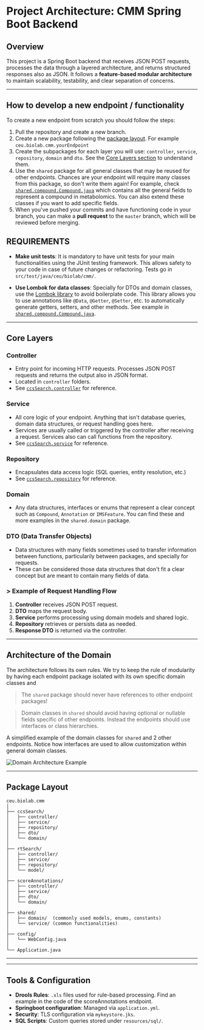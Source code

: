 # Project Architecture: CMM Spring Boot Backend

## Overview

This project is a Spring Boot backend that receives JSON POST requests, processes the data through a layered architecture, and returns structured responses also as JSON. It follows a **feature-based modular architecture** to maintain scalability, testability, and clear separation of concerns.

---

## How to develop a new endpoint / functionality

To create a new endpoint from scratch you should follow the steps:
1. Pull the repository and create a new branch.
2. Create a new package following the [package layout](#package-layout). For example `ceu.biolab.cmm.yourEndpoint`
3. Create the subpackages for each layer you will use: `controller`, `service`, `repository`, `domain` and `dto`. See the [Core Layers section](#core-layers) to understand them.
4. Use the `shared` package for all general classes that may be reused for other endpoints. Chances are your endpoint will require many classes from this package, so don't write them again! For example, check [`shared.compound.Compound.java`](/src/main/java/ceu/biolab/cmm/shared/domain/compound/Compound.java) which contains all the general fields to represent a compound in metabolomics. You can also extend these classes if you want to add specific fields.
5. When you've pushed your commits and have functioning code in your branch, you can make a **pull request** to the `master` branch, which will be reviewed before merging.

## REQUIREMENTS

- **Make unit tests**: It is mandatory to have unit tests for your main functionalities using the JUnit testing framework. This allows safety to your code in case of future changes or refactoring. Tests go in `src/test/java/ceu/biolab/cmm/`.

- **Use Lombok for data classes**: Specially for DTOs and domain classes, use the [Lombok library](https://projectlombok.org/) to avoid boilerplate code. This library allows you to use annotations like `@Data`, `@Getter`, `@Setter`, etc. to automatically generate getters, setters, and other methods. See example in [`shared.compound.Compound.java`](/src/main/java/ceu/biolab/cmm/shared/domain/compound/Compound.java).

---

## Core Layers

### Controller
- Entry point for incoming HTTP requests. Processes JSON POST requests and returns the output also in JSON format.
- Located in `controller` folders.
- See [`ccsSearch.controller`](/src/main/java/ceu/biolab/cmm/ccsSearch/controller/CompoundCcsController.java) for reference.

### Service
- All core logic of your endpoint. Anything that isn't database queries, domain data structures, or request handling goes here.
- Services are usually called or triggered by the controller after receiving a request. Services also can call functions from the repository.
- See [`ccsSearch.service`](/src/main/java/ceu/biolab/cmm/ccsSearch/service/CcsSearchService.java) for reference.

### Repository
- Encapsulates data access logic (SQL queries, entity resolution, etc.)
- See [`ccsSearch.repository`](/src/main/java/ceu/biolab/cmm/ccsSearch/repository/CcsSearchRepository.java) for reference.

### Domain
- Any data structures, interfaces or enums that represent a clear concept such as `Compound`, `Annotation` or `IMSFeature`. You can find these and more examples in the `shared.domain` package.

### DTO (Data Transfer Objects)
- Data structures with many fields sometimes used to transfer information between functions, particularily between packages, and specially for requests.
- These can be considered those data structures that don't fit a clear concept but are meant to contain many fields of data.

### > Example of Request Handling Flow

1. **Controller** receives JSON POST request.
2. **DTO** maps the request body.
3. **Service** performs processing using domain models and shared logic.
4. **Repository** retrieves or persists data as needed.
5. **Response DTO** is returned via the controller.

---

## Architecture of the Domain

The architecture follows its own rules. We try to keep the rule of modularity by having each endpoint package isolated with its own specific domain classes and 

> The `shared` package should never have references to other endpoint packages!

> Domain classes in `shared` should avoid having optional or nullable fields specific of other endpoints. Instead the endpoints should use interfaces or class hierarchies.

A simplified example of the domain classes for `shared` and 2 other endpoints. Notice how interfaces are used to allow customization within general domain classes.

![Domain Architecture Example](/resources/domain_architecture_example.png)

---

## Package Layout

```
ceu.biolab.cmm
│
├── ccsSearch/
│   ├── controller/
│   ├── service/
│   ├── repository/
│   ├── dto/
│   └── domain/
│
├── rtSearch/
│   ├── controller/
│   ├── service/
│   ├── repository/
│   └── model/
│
├── scoreAnnotations/
│   ├── controller/
│   ├── service/
│   ├── dto/
│   └── domain/
│
├── shared/
│   ├── domain/  (commonly used models, enums, constants)
│   └── service/ (common functionalities)
│
├── config/
│   └── WebConfig.java
│
└── Application.java
```

---


---

## Tools & Configuration

- **Drools Rules**: `.xls` files used for rule-based processing. Find an example in the code of the scoreAnnotations endpoint.
- **Springboot configuration**: Managed via `application.yml`.
- **Security**: TLS configuration via `mykeystore.jks`.
- **SQL Scripts**: Custom queries stored under `resources/sql/`.

